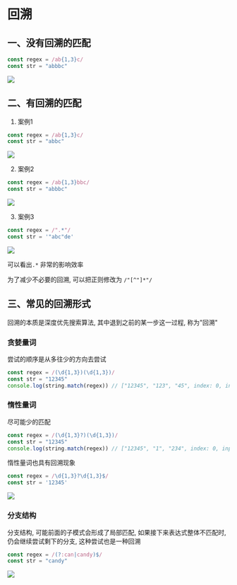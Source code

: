 # 回溯

## 一、没有回溯的匹配
```js
const regex = /ab{1,3}c/
const str = "abbbc"
```
![](./assets/backtrack-01.png)


## 二、有回溯的匹配
1. 案例1
```js
const regex = /ab{1,3}c/
const str = "abbc"
```
![](./assets/backtrack-02.png)

2. 案例2
```js
const regex = /ab{1,3}bbc/
const str = "abbbc"
```
![](./assets/backtrack-03.png)

3. 案例3
```js
const regex = /".*"/
const str = '"abc"de'
```
![](./assets/backtrack-04.png)

可以看出`.*` 非常的影响效率

为了减少不必要的回溯, 可以把正则修改为 `/"[^"]*"/`


## 三、常见的回溯形式

回溯的本质是深度优先搜索算法, 其中退到之前的某一步这一过程, 称为"回溯"

### 贪婪量词
尝试的顺序是从多往少的方向去尝试
```js
const regex = /(\d{1,3})(\d{1,3})/
const str = "12345"
console.log(string.match(regex)) // ["12345", "123", "45", index: 0, input: "12345"]
```

### 惰性量词
尽可能少的匹配

```js
const regex = /(\d{1,3}?)(\d{1,3})/
const str = "12345"
console.log(string.match(regex)) // ["12345", "1", "234", index: 0, input: "12345"]
```

惰性量词也具有回溯现象
```js
const regex = /\d{1,3}?\d{1,3}$/
const str = '12345'
```
![](./assets/backtrack-05.png)

### 分支结构
分支结构, 可能前面的子模式会形成了局部匹配, 如果接下来表达式整体不匹配时, 仍会继续尝试剩下的分支, 这种尝试也是一种回溯

```js
const regex = /(?:can|candy)$/
const str = "candy"
```
![](./assets/backtrack-06.png)
